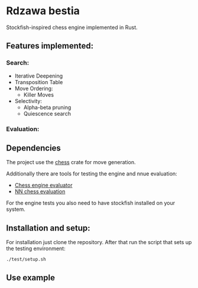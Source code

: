 # Rdzawa bestia

Stockfish-inspired chess engine implemented in Rust.

## Features implemented:
### Search:
* Iterative Deepening
* Transposition Table
* Move Ordering:
    * Killer Moves
* Selectivity:
    * Alpha-beta pruning
    * Quiescence search

### Evaluation:


## Dependencies

The project use the [chess](https://crates.io/crates/chess) crate for move generation. 

Additionally there are tools for testing the engine and nnue evaluation:
* [Chess engine evaluator](https://github.com/Spajro/chess_engine_evaluator)
* [NN chess evaluation](https://github.com/Spajro/nn_chess_eval)

For the engine tests you also need to have stockfish installed on your system.

## Installation and setup:

For installation just clone the repository.
After that run the script that sets up the testing environment:

```
./test/setup.sh
```

## Use example


